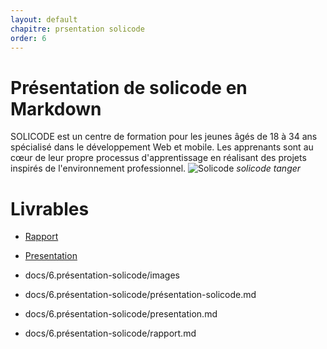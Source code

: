```yaml
---
layout: default
chapitre: prsentation solicode
order: 6
---
```


# Présentation de solicode en Markdown

SOLICODE est un centre de formation pour les jeunes âgés de 18 à 34 ans spécialisé dans le développement Web et mobile. Les apprenants sont au cœur de leur propre processus d'apprentissage en réalisant des projets inspirés de l'environnement professionnel.
![Solicode](/lab-markdown/6.présentation-solicode/images/solicode.jpg)
*solicode tanger*

# Livrables

- [Rapport](/lab-markdown/6.présentation-solicode/rapport.html)
- [Presentation](/lab-markdown/6.présentation-solicode/presentation.html)

- docs/6.présentation-solicode/images
- docs/6.présentation-solicode/présentation-solicode.md
- docs/6.présentation-solicode/presentation.md
- docs/6.présentation-solicode/rapport.md